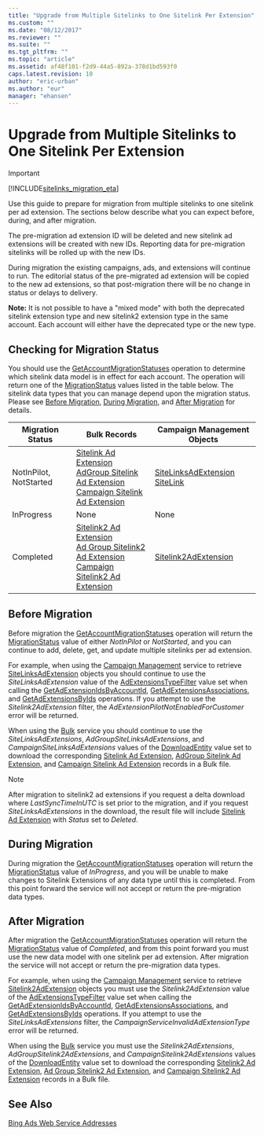 ```yaml
---
title: "Upgrade from Multiple Sitelinks to One Sitelink Per Extension"
ms.custom: ""
ms.date: "08/12/2017"
ms.reviewer: ""
ms.suite: ""
ms.tgt_pltfrm: ""
ms.topic: "article"
ms.assetid: af48f101-f2d9-44a5-892a-378d1bd593f0
caps.latest.revision: 10
author: "eric-urban"
ms.author: "eur"
manager: "ehansen"
---
```

# Upgrade from Multiple Sitelinks to One Sitelink Per Extension
> [!IMPORTANT]
> [!INCLUDE[sitelinks_migration_eta](../../concepts/includes/sitelinks-migration-eta.md)]

Use this guide to prepare for migration from multiple sitelinks to one sitelink per ad extension. The sections below describe what you can expect before, during, and after migration.

The pre-migration ad extension ID will be deleted and new sitelink ad extensions will be created with new IDs. Reporting data for pre-migration sitelinks will be rolled up with the new IDs.

During migration the existing campaigns, ads, and extensions will continue to run. The editorial status of the pre-migrated ad extension will be copied to the new ad extensions, so that post-migration there will be no change in status or delays to delivery.   

**Note:** It is not possible to have a "mixed mode" with both the deprecated sitelink extension type and new sitelink2 extension type in the same account. Each account will either have the deprecated type or the new type.

## <a name="getmigrationstatus"></a> Checking for Migration Status
You should use the [GetAccountMigrationStatuses](https://msdn.microsoft.com/library/bing-ads-campaign-management-getaccountmigrationstatuses.aspx) operation to determine which sitelink data model is in effect for each account. The operation will return one of the [MigrationStatus](https://msdn.microsoft.com/library/bing-ads-campaign-management-migrationstatus.aspx) values listed in the table below. The sitelink data types that you can manage depend upon the migration status. Please see [Before Migration](#beforemigration), [During Migration](#migrationinprogress), and [After Migration](#migrationcompleted) for details.  

Migration Status|Bulk Records|Campaign Management Objects  
---------|---------|---------
NotInPilot, NotStarted|[Sitelink Ad Extension](https://msdn.microsoft.com/library/bing-ads-bulk-sitelink-ad-extension-record.aspx)<br/>[AdGroup Sitelink Ad Extension](https://msdn.microsoft.com/library/bing-ads-bulk-ad-group-sitelink-ad-extension-record.aspx)<br/>[Campaign Sitelink Ad Extension](https://msdn.microsoft.com/library/bing-ads-bulk-campaign-sitelink-ad-extension-record.aspx) |[SiteLinksAdExtension](https://msdn.microsoft.com/library/bing-ads-campaign-management-sitelinksadextension.aspx)<br/>[SiteLink](https://msdn.microsoft.com/library/bing-ads-campaign-management-sitelink.aspx)         
InProgress|None|None         
Completed|[Sitelink2 Ad Extension](https://msdn.microsoft.com/library/bing-ads-bulk-sitelink2-ad-extension-record.aspx)<br/>[Ad Group Sitelink2 Ad Extension](https://msdn.microsoft.com/library/bing-ads-bulk-ad-group-sitelink2-ad-extension-record.aspx)<br/>[Campaign Sitelink2 Ad Extension](https://msdn.microsoft.com/library/bing-ads-bulk-campaign-sitelink2-ad-extension-record.aspx) |[Sitelink2AdExtension](https://msdn.microsoft.com/library/bing-ads-campaign-management-sitelink2adextension.aspx) 

## <a name="beforemigration"></a>Before Migration
Before migration the [GetAccountMigrationStatuses](https://msdn.microsoft.com/library/bing-ads-campaign-management-getaccountmigrationstatuses.aspx) operation will return the [MigrationStatus](https://msdn.microsoft.com/library/bing-ads-campaign-management-migrationstatus.aspx) value of either *NotInPilot* or *NotStarted*, and you can continue to add, delete, get, and update multiple sitelinks per ad extension. 

For example, when using the [Campaign Management](https://msdn.microsoft.com/library/bing-ads-campaign-management-service-reference.aspx) service to retrieve [SiteLinksAdExtension](https://msdn.microsoft.com/library/bing-ads-campaign-management-sitelinksadextension.aspx) objects you should continue to use the *SiteLinksAdExtension* value of the [AdExtensionsTypeFilter](https://msdn.microsoft.com/library/bing-ads-campaign-management-adextensionstypefilter.aspx) value set when calling the [GetAdExtensionIdsByAccountId](https://msdn.microsoft.com/library/bing-ads-campaign-management-getadextensionidsbyaccountid.aspx), [GetAdExtensionsAssociations](https://msdn.microsoft.com/library/bing-ads-campaign-management-getadextensionsassociations.aspx), and [GetAdExtensionsByIds](https://msdn.microsoft.com/library/bing-ads-campaign-management-getadextensionsbyids.aspx) operations. If you attempt to use the *Sitelink2AdExtension* filter, the *AdExtensionPilotNotEnabledForCustomer* error will be returned.

When using the [Bulk](https://msdn.microsoft.com/library/bing-ads-bulk-service-reference.aspx) service you should continue to use the *SiteLinksAdExtensions*, *AdGroupSiteLinksAdExtensions*, and *CampaignSiteLinksAdExtensions* values of the [DownloadEntity](https://msdn.microsoft.com/library/bing-ads-bulk-downloadentity.aspx) value set to download the corresponding [Sitelink Ad Extension](https://msdn.microsoft.com/library/bing-ads-bulk-sitelink-ad-extension-record.aspx), [AdGroup Sitelink Ad Extension](https://msdn.microsoft.com/library/bing-ads-bulk-ad-group-sitelink-ad-extension-record.aspx), and [Campaign Sitelink Ad Extension](https://msdn.microsoft.com/library/bing-ads-bulk-campaign-sitelink-ad-extension-record.aspx) records in a Bulk file.  

> [!NOTE]
> After migration to sitelink2 ad extensions if you request a delta download where *LastSyncTimeInUTC* is set prior to the migration, and if you request *SiteLinksAdExtensions* in the download, the result file will include [Sitelink Ad Extension](https://msdn.microsoft.com/library/bing-ads-bulk-sitelink-ad-extension-record.aspx) with *Status* set to *Deleted*. 

## <a name="migrationinprogress"></a>During Migration
During migration the [GetAccountMigrationStatuses](https://msdn.microsoft.com/library/bing-ads-campaign-management-getaccountmigrationstatuses.aspx) operation will return the [MigrationStatus](https://msdn.microsoft.com/library/bing-ads-campaign-management-migrationstatus.aspx) value of *InProgress*, and you will be unable to make changes to Sitelink Extensions of any data type until this is completed. From this point forward the service will not accept or return the pre-migration data types. 

## <a name="migrationcompleted"></a>After Migration
After migration the [GetAccountMigrationStatuses](https://msdn.microsoft.com/library/bing-ads-campaign-management-getaccountmigrationstatuses.aspx) operation will return the [MigrationStatus](https://msdn.microsoft.com/library/bing-ads-campaign-management-migrationstatus.aspx) value of *Completed*, and from this point forward you must use the new data model with one sitelink per ad extension. After migration the service will not accept or return the pre-migration data types. 

For example, when using the [Campaign Management](https://msdn.microsoft.com/library/bing-ads-campaign-management-service-reference.aspx) service to retrieve [Sitelink2AdExtension](https://msdn.microsoft.com/library/bing-ads-campaign-management-sitelink2adextension.aspx) objects you must use the *Sitelink2AdExtension* value of the [AdExtensionsTypeFilter](https://msdn.microsoft.com/library/bing-ads-campaign-management-adextensionstypefilter.aspx) value set when calling the [GetAdExtensionIdsByAccountId](https://msdn.microsoft.com/library/bing-ads-campaign-management-getadextensionidsbyaccountid.aspx), [GetAdExtensionsAssociations](https://msdn.microsoft.com/library/bing-ads-campaign-management-getadextensionsassociations.aspx), and [GetAdExtensionsByIds](https://msdn.microsoft.com/library/bing-ads-campaign-management-getadextensionsbyids.aspx) operations. If you attempt to use the *SiteLinksAdExtensions* filter, the *CampaignServiceInvalidAdExtensionType* error will be returned.

When using the [Bulk](https://msdn.microsoft.com/library/bing-ads-bulk-service-reference.aspx) service you must use the *Sitelink2AdExtensions*, *AdGroupSitelink2AdExtensions*, and *CampaignSitelink2AdExtensions* values of the [DownloadEntity](https://msdn.microsoft.com/library/bing-ads-bulk-downloadentity.aspx) value set to download the corresponding [Sitelink2 Ad Extension](https://msdn.microsoft.com/library/bing-ads-bulk-sitelink2-ad-extension-record.aspx), [Ad Group Sitelink2 Ad Extension](https://msdn.microsoft.com/library/bing-ads-bulk-ad-group-sitelink2-ad-extension-record.aspx), and [Campaign Sitelink2 Ad Extension](https://msdn.microsoft.com/library/bing-ads-bulk-campaign-sitelink2-ad-extension-record.aspx) records in a Bulk file.  


## See Also
[Bing Ads Web Service Addresses](../../concepts/api-reference/bing-ads-web-service-addresses.md)  

